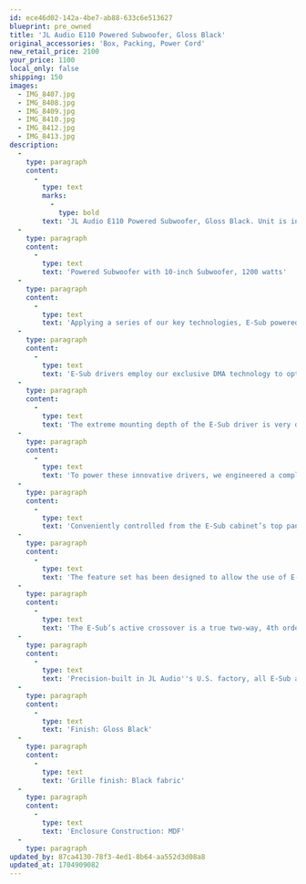```yaml
---
id: ece46d02-142a-4be7-ab88-633c6e513627
blueprint: pre_owned
title: 'JL Audio E110 Powered Subwoofer, Gloss Black'
original_accessories: 'Box, Packing, Power Cord'
new_retail_price: 2100
your_price: 1100
local_only: false
shipping: 150
images:
  - IMG_8407.jpg
  - IMG_8408.jpg
  - IMG_8409.jpg
  - IMG_8410.jpg
  - IMG_8412.jpg
  - IMG_8413.jpg
description:
  -
    type: paragraph
    content:
      -
        type: text
        marks:
          -
            type: bold
        text: 'JL Audio E110 Powered Subwoofer, Gloss Black. Unit is in excellent physical and function condition (one small scratch on top) with original box and packing. Unit sells as new for $2,100.00. Awesome subwoofer for both music systems or home theaters. '
  -
    type: paragraph
    content:
      -
        type: text
        text: 'Powered Subwoofer with 10-inch Subwoofer, 1200 watts'
  -
    type: paragraph
    content:
      -
        type: text
        text: 'Applying a series of our key technologies, E-Sub powered subwoofers deliver exceptional sound quality, power and value in a wide range of demanding applications'
  -
    type: paragraph
    content:
      -
        type: text
        text: 'E-Sub drivers employ our exclusive DMA technology to optimize the drivers'' motor strength, ensuring linear behavior over a very long excursion range. Unlike typical steady-state modeling systems, DMA takes into account the dynamic shifts created by current flow and back EMF under real power conditions, with real program material. The payoff offered by DMA optimization is a driver that faithfully tracks its input signal, at all listening levels, leading to superior bass definition and dynamics.'
  -
    type: paragraph
    content:
      -
        type: text
        text: 'The extreme mounting depth of the E-Sub driver is very deliberate. It permits wide gaps to exist between the three suspension elements (the rubber surround and the dual spiders), imparting exceptional mechanical stability over the driver''s full excursion range. This further improves linearity, reduces distortion and enhances long-term reliability. In a stroke of engineering elegance, the E-Sub’s steel front mounting flange forms the entire front baffle of the finished product, while the driver’s back-plate is threaded and bolted to the rear wall of its enclosure for support.'
  -
    type: paragraph
    content:
      -
        type: text
        text: 'To power these innovative drivers, we engineered a completely new switching amplifier with a regulated, switching power supply, making its chassis more compact, lightweight and efficient, while still delivering ample, clean power to fully exercise the E-Sub driver''s performance envelope.'
  -
    type: paragraph
    content:
      -
        type: text
        text: 'Conveniently controlled from the E-Sub cabinet’s top panel, the amplifier incorporates studio-grade signal processing to make adjustments a much more enjoyable experience than rear–mounted controls found on most powered subwoofers. An attractive cover hides and protects the controls during normal use.'
  -
    type: paragraph
    content:
      -
        type: text
        text: 'The feature set has been designed to allow the use of E-Subs in a wide range of applications, from full home theater systems to dedicated two-channel music systems, to desktop audio workstations. Analog inputs are provided for unbalanced line-level signals or speaker level signals. Dedicated line outputs are included to make a bi-amped system arrangement with no additional hardware required. Useful in combating ground-related noise problems, a rear panel switch configures the line level inputs as grounded or isolated.'
  -
    type: paragraph
    content:
      -
        type: text
        text: 'The E-Sub’s active crossover is a true two-way, 4th order Linkwitz-Riley design, with a low-pass filter feeding the subwoofer''s amplifier and a high-pass filtered signal exiting its line outputs. When the on-board crossover is defeated, as is typical in a home theater installation, the line outputs deliver a pass-through, buffered signal identical to its line inputs, easily permitting multiple E-Subs to be interconnected in a ‘daisy-chain'' arrangement. Switchable polarity and a fully variable phase control round out the signal processing section. All signal processing is performed in the analog domain, ensuring very low latency in critical applications.'
  -
    type: paragraph
    content:
      -
        type: text
        text: 'Precision-built in JL Audio''s U.S. factory, all E-Sub are individually performance-verified and tested to deliver years of listening enjoyment in your home audio or home theater system.'
  -
    type: paragraph
    content:
      -
        type: text
        text: 'Finish: Gloss Black'
  -
    type: paragraph
    content:
      -
        type: text
        text: 'Grille finish: Black fabric'
  -
    type: paragraph
    content:
      -
        type: text
        text: 'Enclosure Construction: MDF'
  -
    type: paragraph
updated_by: 87ca4130-78f3-4ed1-8b64-aa552d3d08a8
updated_at: 1704909082
---
```

